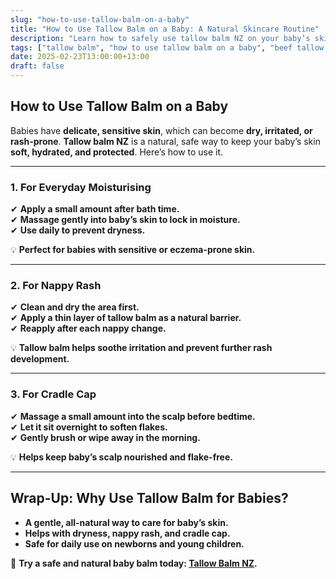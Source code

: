 ```yaml
---
slug: "how-to-use-tallow-balm-on-a-baby"
title: "How to Use Tallow Balm on a Baby: A Natural Skincare Routine"
description: "Learn how to safely use tallow balm NZ on your baby’s skin, from nappy rash to dry patches and cradle cap."
tags: ["tallow balm", "how to use tallow balm on a baby", "beef tallow for skin NZ"]
date: 2025-02-23T13:00:00+13:00
draft: false
---
```


## How to Use Tallow Balm on a Baby  

Babies have **delicate, sensitive skin**, which can become **dry, irritated, or rash-prone**. **Tallow balm NZ** is a natural, safe way to keep your baby’s skin **soft, hydrated, and protected**. Here’s how to use it.  

---

### **1. For Everyday Moisturising**  

✔ **Apply a small amount after bath time.**  
✔ **Massage gently into baby’s skin to lock in moisture.**  
✔ **Use daily to prevent dryness.**  

💡 **Perfect for babies with sensitive or eczema-prone skin.**  

---

### **2. For Nappy Rash**  

✔ **Clean and dry the area first.**  
✔ **Apply a thin layer of tallow balm as a natural barrier.**  
✔ **Reapply after each nappy change.**  

💡 **Tallow balm helps soothe irritation and prevent further rash development.**  

---

### **3. For Cradle Cap**  

✔ **Massage a small amount into the scalp before bedtime.**  
✔ **Let it sit overnight to soften flakes.**  
✔ **Gently brush or wipe away in the morning.**  

💡 **Helps keep baby’s scalp nourished and flake-free.**  

---

## **Wrap-Up: Why Use Tallow Balm for Babies?**  

- **A gentle, all-natural way to care for baby’s skin.**  
- **Helps with dryness, nappy rash, and cradle cap.**  
- **Safe for daily use on newborns and young children.**  

🔗 **Try a safe and natural baby balm today: [Tallow Balm NZ](https://primalpantry.co.nz/shop/products/tallow-skin/).**
